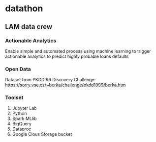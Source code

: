 # datathon

## LAM data crew

### Actionable Analytics 

Enable simple and automated process using machine learning to trigger actionable analytics to predict highly probable loans defaults

### Open Data
Dataset from PKDD'99 Discovery Challenge:
https://sorry.vse.cz/~berka/challenge/pkdd1999/berka.htm

### Toolset

1. Jupyter Lab
2. Python
3. Spark MLlib
4. BigQuery
5. Dataproc
6. Google Clous Storage bucket



